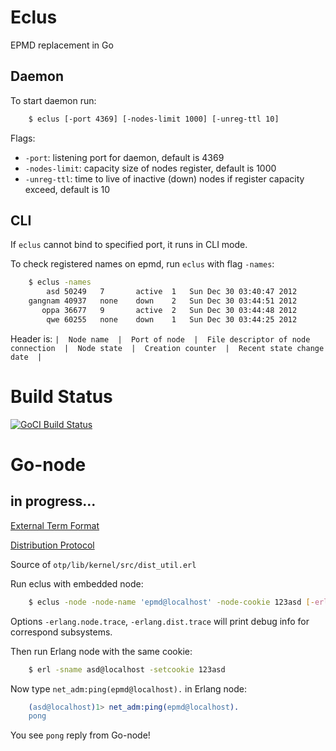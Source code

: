 # Eclus #

EPMD replacement in Go

## Daemon ##

To start daemon run:

```sh
    $ eclus [-port 4369] [-nodes-limit 1000] [-unreg-ttl 10]
```

Flags:

 - `-port`: listening port for daemon, default is 4369
 - `-nodes-limit`: capacity size of nodes register, default is 1000
 - `-unreg-ttl`: time to live of inactive (down) nodes if register capacity exceed, default is 10

## CLI ##

If `eclus` cannot bind to specified port, it runs in CLI mode.

To check registered names on epmd, run `eclus` with flag `-names`:

```sh
    $ eclus -names
        asd	50249	7		active	1	Sun Dec 30 03:40:47 2012
    gangnam	40937	none	down	2	Sun Dec 30 03:44:51 2012
       oppa	36677	9		active	2	Sun Dec 30 03:44:48 2012
        qwe	60255	none	down	1	Sun Dec 30 03:44:25 2012
```

Header is: `|  Node name  |  Port of node  |  File descriptor of node connection  |  Node state  |  Creation counter  |  Recent state change date  |`


# Build Status #

[![GoCI Build Status](http://goci.me/project/image/github.com/metachord/eclus)](http://goci.me/project/github.com/metachord/eclus)

# Go-node #

## in progress... ##

[External Term Format](http://www.erlang.org/doc/apps/erts/erl_ext_dist.html)

[Distribution Protocol](http://www.erlang.org/doc/apps/erts/erl_dist_protocol.html)

Source of `otp/lib/kernel/src/dist_util.erl`

Run eclus with embedded node:

```sh
    $ eclus -node -node-name 'epmd@localhost' -node-cookie 123asd [-erlang.node.trace] [-erlang.dist.trace]
```

Options `-erlang.node.trace`, `-erlang.dist.trace` will print debug info for correspond subsystems.

Then run Erlang node with the same cookie:

```sh
    $ erl -sname asd@localhost -setcookie 123asd
```

Now type `net_adm:ping(epmd@localhost).` in Erlang node:

```erlang
    (asd@localhost)1> net_adm:ping(epmd@localhost).
    pong
```

You see `pong` reply from Go-node!
